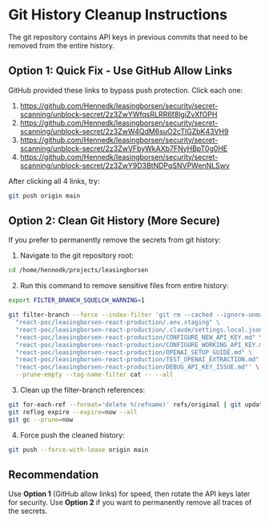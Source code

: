 # Git History Cleanup Instructions

The git repository contains API keys in previous commits that need to be removed from the entire history.

## Option 1: Quick Fix - Use GitHub Allow Links

GitHub provided these links to bypass push protection. Click each one:

1. https://github.com/Hennedk/leasingborsen/security/secret-scanning/unblock-secret/2z3ZwYWfqsRLRR6f8lgiZvXfOPH
2. https://github.com/Hennedk/leasingborsen/security/secret-scanning/unblock-secret/2z3ZwW4QdM6suO2cTlGZbK43VH9  
3. https://github.com/Hennedk/leasingborsen/security/secret-scanning/unblock-secret/2z3ZwVFbyWkAXb7FNyHBpT0g0HE
4. https://github.com/Hennedk/leasingborsen/security/secret-scanning/unblock-secret/2z3ZwY9D3BtNDPqSNVPWenNLSwv

After clicking all 4 links, try:
```bash
git push origin main
```

## Option 2: Clean Git History (More Secure)

If you prefer to permanently remove the secrets from git history:

1. Navigate to the git repository root:
```bash
cd /home/hennedk/projects/leasingborsen
```

2. Run this command to remove sensitive files from entire history:
```bash
export FILTER_BRANCH_SQUELCH_WARNING=1

git filter-branch --force --index-filter 'git rm --cached --ignore-unmatch \
  "react-poc/leasingborsen-react-production/.env.staging" \
  "react-poc/leasingborsen-react-production/.claude/settings.local.json" \
  "react-poc/leasingborsen-react-production/CONFIGURE_NEW_API_KEY.md" \
  "react-poc/leasingborsen-react-production/CONFIGURE_WORKING_API_KEY.md" \
  "react-poc/leasingborsen-react-production/OPENAI_SETUP_GUIDE.md" \
  "react-poc/leasingborsen-react-production/TEST_OPENAI_EXTRACTION.md" \
  "react-poc/leasingborsen-react-production/DEBUG_API_KEY_ISSUE.md"' \
  --prune-empty --tag-name-filter cat -- --all
```

3. Clean up the filter-branch references:
```bash
git for-each-ref --format='delete %(refname)' refs/original | git update-ref --stdin
git reflog expire --expire=now --all
git gc --prune=now
```

4. Force push the cleaned history:
```bash
git push --force-with-lease origin main
```

## Recommendation

Use **Option 1** (GitHub allow links) for speed, then rotate the API keys later for security.
Use **Option 2** if you want to permanently remove all traces of the secrets.
